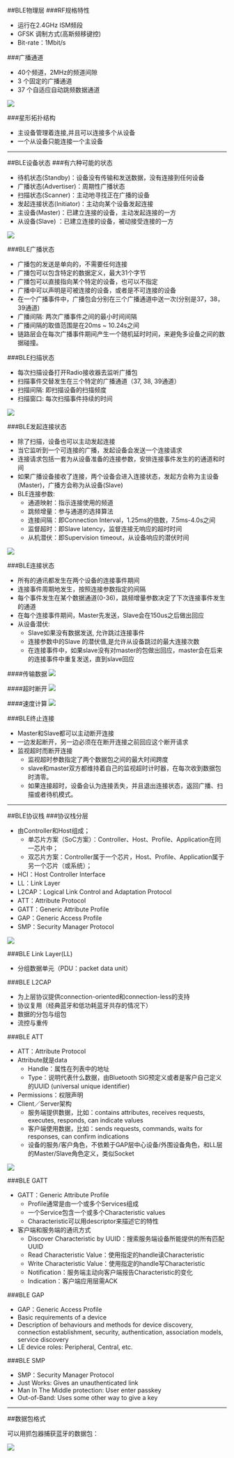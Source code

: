 

##BLE物理层
###RF规格特性
-  运行在2.4GHz ISM频段
-  GFSK 调制方式(高斯频移键控) 
-  Bit-rate：1Mbit/s  

###广播通道  
-  40个频道，2MHz的频道间隙
-  3 个固定的广播通道
-  37 个自适应自动跳频数据通道  

![](./images/ble1.jpg)  

###星形拓扑结构
-  主设备管理着连接,并且可以连接多个从设备 
-  一个从设备只能连接一个主设备
  
***
##BLE设备状态
###有六种可能的状态
-  待机状态(Standby)：设备没有传输和发送数据，没有连接到任何设备
-  广播状态(Advertiser)：周期性广播状态
-  扫描状态(Scanner)：主动地寻找正在广播的设备
-  发起连接状态(Initiator)：主动向某个设备发起连接
-  主设备(Master)：已建立连接的设备，主动发起连接的一方
-  从设备(Slave) ：已建立连接的设备，被动接受连接的一方

![](./images/ble2.jpg)  



###BLE广播状态
-  广播包的发送是单向的，不需要任何连接
-  广播包可以包含特定的数据定义，最大31个字节
-  广播包可以直接指向某个特定的设备，也可以不指定
-  广播中可以声明是可被连接的设备，或者是不可连接的设备
-  在一个广播事件中，广播包会分别在三个广播通道中送一次(分别是37，38，39通道)
-  广播间隔: 两次广播事件之间的最小时间间隔
-  广播间隔的取值范围是在20ms ~ 10.24s之间
-  链路层会在每次广播事件期间产生一个随机延时时间，来避免多设备之间的数据碰撞。
  

###BLE扫描状态
-  每次扫描设备打开Radio接收器去监听广播包
-  扫描事件交替发生在三个特定的广播通道（37, 38, 39通道） 
-  扫描间隔: 即扫描设备的扫描频度
-  扫描窗口: 每次扫描事件持续的时间

![](./images/ble4.jpg)  
  

###BLE发起连接状态
-  除了扫描，设备也可以主动发起连接
-  当它监听到一个可连接的广播，发起设备会发送一个连接请求
-  连接请求包括一套为从设备准备的连接参数，安排连接事件发生的的通道和时间
-  如果广播设备接收了连接，两个设备会进入连接状态，发起方会称为主设备(Master)，广播方会称为从设备(Slave)
-  BLE连接参数: 
	-  通道映射：指示连接使用的频道
	-  跳频增量：参与通道的选择算法  
	-  连接间隔：即Connection Interval，1.25ms的倍数，7.5ms-4.0s之间
	-  监督超时：即Slave latency，监督连接无响应的超时时间
	-  从机潜伏：即Supervision timeout，从设备响应的潜伏时间

![](./images/ble5.png)  


###BLE连接状态
-  所有的通讯都发生在两个设备的连接事件期间
-  连接事件周期地发生，按照连接参数指定的间隔
-  每个事件发生在某个数据通道(0-36)，跳频增量参数决定了下次连接事件发生的通道
-  在每个连接事件期间，Master先发送，Slave会在150us之后做出回应
-  从设备潜伏:
	-  Slave如果没有数据发送, 允许跳过连接事件
	-  连接参数中的Slave 的潜伏值,是允许从设备跳过的最大连接次数
	-  在连接事件中，如果slave没有对master的包做出回应，master会在后来的连接事件中重复发送，直到slave回应

####传输数据
![](./images/ble6.png)  

####超时断开
![](./images/ble7.png)  

####速度计算
![](./images/ble8.png)  


###BLE终止连接
-  Master和Slave都可以主动断开连接
-  一边发起断开，另一边必须在在断开连接之前回应这个断开请求
-  监视超时而断开连接
	-  监视超时参数指定了两个数据包之间的最大时间跨度
	-  slave和master双方都维持着自己的监视超时计时器，在每次收到数据包时清零。
	-  如果连接超时，设备会认为连接丢失，并且退出连接状态，返回广播、扫描或者待机模式。

***
##BLE协议栈
###协议栈分层
-  由Controller和Host组成；
	-  单芯片方案（SoC方案）：Controller、Host、Profile、Application在同一芯片中；
	-  双芯片方案：Controller属于一个芯片，Host、Profile、Application属于另一个芯片（或系统）；
-  HCI：Host Controller Interface
-  LL：Link Layer
-  L2CAP：Logical Link Control and Adaptation Protocol
-  ATT：Attribute Protocol
-  GATT：Generic Attribute Profile 
-  GAP：Generic Access Profile
-  SMP：Security Manager Protocol
  
![](./images/ble9.jpg)  


###BLE Link Layer(LL)
-  分组数据单元（PDU：packet data unit）
  

###BLE L2CAP
-  为上层协议提供connection-oriented和connection-less的支持
-  协议复用（经典蓝牙和低功耗蓝牙共存的情况下）
-  数据的分包与组包
-  流控与重传


###BLE ATT
-  ATT：Attribute Protocol
-  Attribute就是data
	-  Handle：属性在列表中的地址
	-  Type：说明代表什么数据，由Bluetooth SIG预定义或者是客户自己定义的UUID (universal unique identifier)
-  Permissions：权限声明
-  Client／Server架构
	-  服务端提供数据，比如：contains attributes, receives requests, executes, responds, can indicate values
	-  客户端使用数据，比如：sends requests, commands, waits for responses, can confirm indications
	-  设备的服务/客户角色，不依赖于GAP层中心设备/外围设备角色，和LL层的Master/Slave角色定义，类似Socket
  
![](./images/ble10.png)  


###BLE GATT
-  GATT：Generic Attribute Profile 
	-  Profile通常是由一个或多个Services组成
	-  一个Service包含一个或多个Characteristic values
	-  Characteristic可以用descriptor来描述它的特性
-  客户端和服务端的通讯方式
	-  Discover Characteristic by UUID：搜索服务端设备所能提供的所有匹配UUID
	-  Read Characteristic Value：使用指定的handle读Characteristic
	-  Write Characteristic Value：使用指定的handle写Characteristic
	-  Notification：服务端主动向客户端报告Characteristic的变化
	-  Indication：客户端应用层需ACK


###BLE GAP
-  GAP：Generic Access Profile
-  Basic requirements of a device
-  Description of behaviours and methods for device discovery, connection establishment, security, authentication, association   models, service discovery
-  LE device roles: Peripheral, Central, etc.


###BLE SMP
-  SMP：Security Manager Protocol
-  Just Works: Gives an unauthenticated link
-  Man In The Middle protection: User enter passkey
-  Out-of-Band: Uses some other way to give a key



***
##数据包格式

可以用抓包器捕获蓝牙的数据包：

![](./images/package.png)  